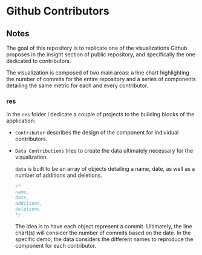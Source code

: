 # Github Contributors

## Notes

The goal of this repository is to replicate one of the visualizations Github proposes in the insight section of public repository, and specifically the one dedicated to contributors.

The visualization is composed of two main areas: a line chart highlighting the number of commits for the entire repository and a series of components detailing the same metric for each and every contributor.

### res

In the `res` folder I dedicate a couple of projects to the building blocks of the application:

- `Contributor` describes the design of the component for individual contributors.

- `Data Contributions` tries to create the data ultimately necessary for the visualization.

  `data` is built to be an array of objects detailing a name, date, as well as a number of additions and deletions.

  ```js
  /*
  name,
  date,
  additions,
  deletions
  */
  ```

  The idea is to have each object represent a commit. Ultimately, the line chart(s) will consider the number of commits based on the date. In the specific demo, the data considers the different names to reproduce the component for each contributor.
